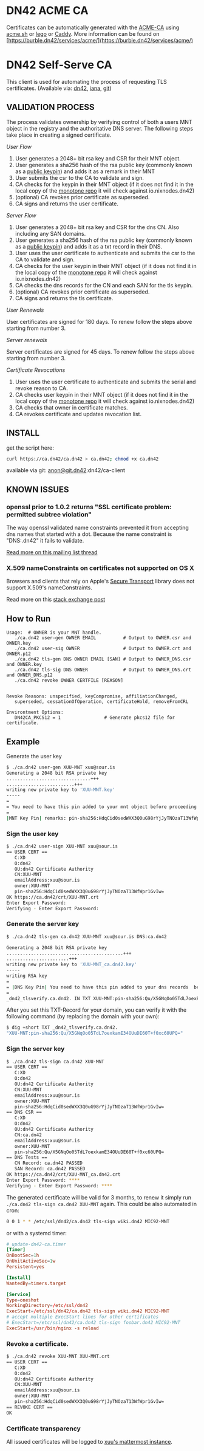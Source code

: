 DN42 ACME CA
==================

Certificates can be automatically generated with the [ACME-CA](https://burble.dn42/services/acme/) using [acme.sh](https://github.com/acmesh-official/acme.sh) or [lego](https://github.com/go-acme/lego) or [Caddy](https://caddyserver.com/). More information can be found on [https://burble.dn42/services/acme/](https://burble.dn42/services/acme/)

DN42 Self-Serve CA
==================

This client is used for automating the process of requesting TLS certificates. (Available via: [dn42](https://ca.dn42/ca-client), [iana](https://ca.dn42.us/ca-client), [git](anon@git.dn42:dn42/ca-client)) 


## VALIDATION PROCESS

The process validates ownership by verifying control of both a users MNT object in the registry and the authoritative DNS server. 
The following steps take place in creating a signed certificate.

*User Flow*

1. User generates a 2048+ bit rsa key and CSR for their MNT object.
2. User generates a sha256 hash of the rsa public key (commonly known as a [public keypin][keypin]) and adds it as a remark in their MNT
3. User submits the csr to the CA to validate and sign. 
4. CA checks for the keypin in their MNT object (if it does not find it in the local copy of the [monotone repo][ca-mtn] it will check against io.nixnodes.dn42)
5. (optional) CA revokes prior certificate as superseded.
6. CA signs and returns the user certificate.

*Server Flow*

1. User generates a 2048+ bit rsa key and CSR for the dns CN. Also including any SAN domains.
2. User generates a sha256 hash of the rsa public key (commonly known as a [public keypin][keypin]) and adds it as a txt record in their DNS.
3. User uses the user certificate to authenticate and submits the csr to the CA to validate and sign. 
4. CA checks for the user keypin in their MNT object (if it does not find it in the local copy of the [monotone repo][ca-mtn] it will check against io.nixnodes.dn42)
5. CA checks the dns records for the CN and each SAN for the tls keypin.
6. (optional) CA revokes prior certificate as superseded.
7. CA signs and returns the tls certificate.

*User Renewals*

User certificates are signed for 180 days. To renew follow the steps above starting from number 3.

*Server renewals*

Server certificates are signed for 45 days. To renew follow the steps above starting from number 3. 

[keypin]: <https://developer.mozilla.org/en-US/docs/Web/Security/Public_Key_Pinning>
[ca-mtn]: <https://ca.dn42/reg/mntner/>

*Certificate Revocations*

1. User uses the user certificate to authenticate and submits the serial and revoke reason to CA.
2. CA checks user keypin in their MNT object (if it does not find it in the local copy of the [monotone repo][ca-mtn] it will check against io.nixnodes.dn42)
3. CA checks that owner in certificate matches.
4. CA revokes certificate and updates revocation list.

## INSTALL

get the script here: 

```sh
curl https://ca.dn42/ca.dn42 > ca.dn42; chmod +x ca.dn42
```

available via git: anon@git.dn42:dn42/ca-client


## KNOWN ISSUES

### openssl prior to 1.0.2 returns "SSL certificate problem: permitted subtree violation"

The way openssl validated name constraints prevented it from accepting dns names that started with a dot.
Because the name constraint is "DNS:.dn42" it fails to validate.

[Read more on this mailing list thread][libssl-1]


[libssl-1]: <https://groups.google.com/forum/#!topic/mailing.openssl.dev/drG3U-S4iaE>


### X.509 nameConstraints on certificates not supported on OS X

Browsers and clients that rely on Apple's [Secure Transport][osx-1] library does not support X.509's nameConstraints.

Read more on this [stack exchange post][osx-2]


[osx-1]: <https://developer.apple.com/library/mac/documentation/Security/Reference/secureTransportRef/>
[osx-2]: <http://security.stackexchange.com/a/97133>


## How to Run

```
Usage:  # OWNER is your MNT handle.
   ./ca.dn42 user-gen OWNER EMAIL          # Output to OWNER.csr and OWNER.key
   ./ca.dn42 user-sig OWNER                # Output to OWNER.crt and OWNER.p12
   ./ca.dn42 tls-gen DNS OWNER EMAIL [SAN] # Output to OWNER_DNS.csr and OWNER.key
   ./ca.dn42 tls-sig DNS OWNER             # Output to OWNER_DNS.crt and OWNER_DNS.p12
   ./ca.dn42 revoke OWNER CERTFILE [REASON]


Revoke Reasons: unspecified, keyCompromise, affiliationChanged,
   superseded, cessationOfOperation, certificateHold, removeFromCRL

Environtment Options:
   DN42CA_PKCS12 = 1                # Generate pkcs12 file for certificate.
```

## Example

Generate the user key

```sh
$ ./ca.dn42 user-gen XUU-MNT xuu@sour.is
Generating a 2048 bit RSA private key
...............................+++
.........................+++
writing new private key to 'XUU-MNT.key'
-----
=
= You need to have this pin added to your mnt object before proceeding to the next step.
=
|MNT Key Pin| remarks: pin-sha256:HdqCid0sedWXX3Q0uG98rYjJyTNOzaT13WfWpr1GvIw=
```

### Sign the user key

```sh
$ ./ca.dn42 user-sign XUU-MNT xuu@sour.is
== USER CERT ==
   C:XD
   O:dn42
   OU:dn42 Certificate Authority
   CN:XUU-MNT
   emailAddress:xuu@sour.is
   owner:XUU-MNT
   pin-sha256:HdqCid0sedWXX3Q0uG98rYjJyTNOzaT13WfWpr1GvIw=
OK https://ca.dn42/crt/XUU-MNT.crt
Enter Export Password:
Verifying - Enter Export Password:
```

### Generate the server key

```sh
$ ./ca.dn42 tls-gen ca.dn42 XUU-MNT xuu@sour.is DNS:ca.dn42

Generating a 2048 bit RSA private key
...........................................+++
.......................+++
writing new private key to 'XUU-MNT_ca.dn42.key'
-----
writing RSA key
=
= |DNS Key Pin| You need to have this pin added to your dns records  before proceeding to the next step.
=
_dn42_tlsverify.ca.dn42. IN TXT XUU-MNT:pin-sha256:Qu/X5GNqOo05TdL7oexkamE34OUuDE60T+f0xc60UPQ=
```

After you set this TXT-Record for your domain, you can verify it with the following command (by replacing the domain with your own):

```sh
$ dig +short TXT _dn42_tlsverify.ca.dn42.
"XUU-MNT:pin-sha256:Qu/X5GNqOo05TdL7oexkamE34OUuDE60T+f0xc60UPQ="
```

### Sign the server key

```sh
$ ./ca.dn42 tls-sign ca.dn42 XUU-MNT
== USER CERT ==
   C:XD 
   O:dn42 
   OU:dn42 Certificate Authority 
   CN:XUU-MNT 
   emailAddress:xuu@sour.is 
   owner:XUU-MNT 
   pin-sha256:HdqCid0sedWXX3Q0uG98rYjJyTNOzaT13WfWpr1GvIw= 
== DNS CSR ==
   C:XD 
   O:dn42 
   OU:dn42 Certificate Authority 
   CN:ca.dn42 
   emailAddress:xuu@sour.is 
   owner:XUU-MNT 
   pin-sha256:Qu/X5GNqOo05TdL7oexkamE34OUuDE60T+f0xc60UPQ= 
== DNS Tests ==
   CN Record: ca.dn42 PASSED
   SAN Record: ca.dn42 PASSED
OK https://ca.dn42/crt/XUU-MNT_ca.dn42.crt
Enter Export Password: ****
Verifying - Enter Export Password: ****
```

The generated certificate will be valid for 3 months, to renew it simply run ```./ca.dn42 tls-sign ca.dn42 XUU-MNT``` again. This could be also automated in cron:

```sh
0 0 1 * * /etc/ssl/dn42/ca.dn42 tls-sign wiki.dn42 MIC92-MNT
```

or with a systemd timer:

```conf
# update-dn42-ca.timer
[Timer]
OnBootSec=1h
OnUnitActiveSec=1w
Persistent=yes

[Install]
WantedBy=timers.target
```

```conf
[Service]
Type=oneshot
WorkingDirectory=/etc/ssl/dn42
ExecStart=/etc/ssl/dn42/ca.dn42 tls-sign wiki.dn42 MIC92-MNT
# accept multiple ExecStart lines for other certificates
# ExecStart=/etc/ssl/dn42/ca.dn42 tls-sign foobar.dn42 MIC92-MNT
ExecStart=/usr/bin/nginx -s reload
```

### Revoke a certificate.

```sh
$ ./ca.dn42 revoke XUU-MNT XUU-MNT.crt 
== USER CERT ==
   C:XD 
   O:dn42 
   OU:dn42 Certificate Authority 
   CN:XUU-MNT 
   emailAddress:xuu@sour.is 
   owner:XUU-MNT 
   pin-sha256:HdqCid0sedWXX3Q0uG98rYjJyTNOzaT13WfWpr1GvIw= 
== REVOKE CERT ==
OK
```

### Certificate transparency
All issued certificates will be logged to [xuu's mattermost instance](https://teams.dn42/dn42/channels/tls-certificates).
